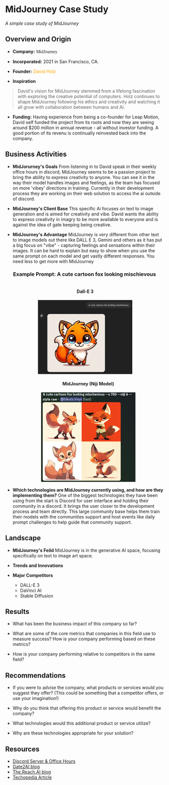 # MidJourney Case Study

*A simple case study of MidJourney*

## Overview and Origin

* **Company:** <span style="font-family:cursive">MidJourney</span>

* **Incorporated:** 2021 in San Francisco, CA.

* **Founder:**  <span style="color:orange">David Holz</span>

* **Inspiration**
> David's vision for MidJourney stemmed from a lifelong fascination with exploring the creative potential of computers. Holz continues to shape MidJourney following his ethics and creativity and watching it all grow with collaboration between humans and AI.

* **Funding:** Having experience from being a co-founder for Leap Motion, David self funded the project from its roots and now they are seeing around $200 million in annual revenue - all without investor funding. A good portion of its revenu is continually reinvested back into the company.

## Business Activities

* **MidJorurney's Goals** From listening in to David speak in their weekly office hours in discord, MidJourney seems to be a passion project to bring the ability to express creativity to anyone. You can see it in the way their model handles images and feelings, as the team has focused on more 'vibey' directions in training. Currently in their development process they are working on their web solution to access the ai outside of discord.

* **MidJourney's Client Base** This specific Ai focuses on text to image generation and is aimed for creativity and vibe. David wants the ability to express creativity in imagry to be more available to everyone and is against the idea of gate keeping being creative.

* **MidJourney's Advantage** MidJourney is very different from other text to image models out there like DALL E 3, Gemini and others as it has put a big focus on "vibe" - capturing feelings and sensations within their images. It can be hard to explain but easy to show when you use the same prompt on each model and get vastly different responses. You need less to get more with MidJourney

<div align="center">
  <h3>Example Prompt: A cute cartoon fox looking mischievous</h3>
  <ul style="list-style-type:none;">
  <li style="display:inline-block; text-align:center; margin-right:20px;">
    <h4>Dall-E 3</h4>
    <img src="Images/GPT%20Example.png" alt="GPT Example" width="300">
  </li>
  <li style="display:inline-block; text-align:center;">
    <h4>MidJourney (Niji Model)</h4>
    <img src="Images/MidJourneyExample.png" alt="MidJ Example" width="300">
  </li>
</ul>
</div>

* **Which technologies are MidJourney currently using, and how are they implementing them?** One of the biggest technologies they have been using from the start is Discord for user interface and holding their community in a discord. It brings the user closer to the development process and team directly. This large community base helps them train their models with the communities support and host events like daily prompt challenges to help guide that community support.

## Landscape

* **MidJourney's Feild** MidJourney is in the generative AI space, focusing specifically on text to image art space.

* **Trends and Innovations**
    
* **Major Competitors** 
    - DALL-E 3
    - DaVinci AI
    - Stable Diffusion

## Results

* What has been the business impact of this company so far?

* What are some of the core metrics that companies in this field use to measure success? How is your company performing based on these metrics?

* How is your company performing relative to competitors in the same field?

## Recommendations

* If you were to advise the company, what products or services would you suggest they offer? (This could be something that a competitor offers, or use your imagination!)

* Why do you think that offering this product or service would benefit the company?

* What technologies would this additional product or service utilize?

* Why are these technologies appropriate for your solution?

## Resources

* [Discord Server & Office Hours](https://discord.gg/midjourney)
* [Gate2AI blog](https://www.gate2ai.com/midjourney/who-owns-midjourney.html#:~:text=Midjourney%2C%20a%20pioneering%20software%20and,the%20limits%20of%20creative%20AI.)
* [The.Reach.AI blog](https://thereach.ai/2023/09/06/midjourney-the-200-million-design-tool-that-never-raised-money/)
* [Techopedia Article](https://www.techopedia.com/definition/midjourney)
